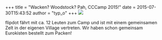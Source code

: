 +++
title = "Wacken? Woodstock? Pah, CCCamp 2015!"
date = 2015-07-30T15:43:52
author = "typ_o"
+++
![](https://flipdot.org/blog/uploads/800px-Cccamp15-logo-small-black_RGB.serendipityThumb.png)  
  
flipdot fährt mit ca. 12 Leuten zum Camp und ist mit einem gemeinsamen
Zelt in der eigenen Village vertreten. Wir haben schon gemeinsam
Eurokisten bestellt zum Packen\!
